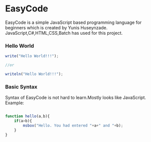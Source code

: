 # EasyCode
EasyCode is a simple JavaScript based programming language for beginners which is created by Yunis Huseynzade.
JavaScript,C#,HTML,CSS,Batch has used for this project.


### Hello World
```javascript
write("Hello World!!!");

//or

writeln("Hello World!!!");
```

### Basic Syntax
Syntax of EasyCode is not hard to learn.Mostly looks like JavaScript.
Example:
```javascript

function hello(a,b){
    if(a>b){
        msbox("Hello. You had entered "+a+" and "+b);
    }
}

```
